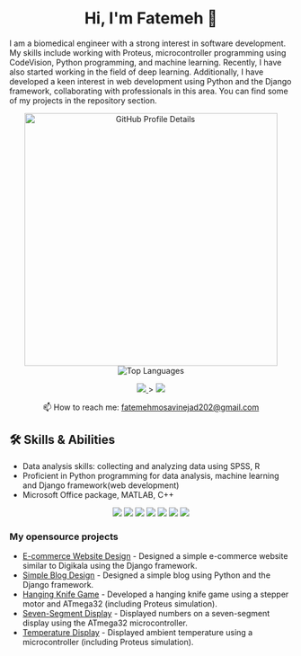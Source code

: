 <h1 align="center">Hi, I'm Fatemeh 👋</h1>

I am a biomedical engineer with a strong interest in software development. My skills include working with Proteus, microcontroller programming using CodeVision, Python programming, and machine learning. Recently, I have also started working in the field of deep learning. Additionally, I have developed a keen interest in web development using Python and the Django framework, collaborating with professionals in this area. You can find some of my projects in the repository section.

<p align='center'>
   <img width="450px" src="https://github-profile-summary-cards.vercel.app/api/cards/profile-details?username=Ftymusvy&theme=github_dark&bg_color=000000" alt="GitHub Profile Details" />
   <img  src="https://github-readme-stats.vercel.app/api/top-langs/?username=Ftymusvy&layout=compact&bg_color=000000&title_color=FFFFFF&text_color=FFFFFF&icon_color=FFFFFF&hide_border=true&theme=dark" alt="Top Languages" />
</p>




<p align='center'>
   <a href="https://www.linkedin.com/in/ftme-mousavinejad">
       <img src="https://img.shields.io/badge/linkedin-%230077B5.svg?&style=for-the-badge&logo=linkedin&logoColor=white"/>
   </a>>
   <a href="fatemehmosavinejad202@gmail.com">
       <img src="https://img.shields.io/badge/Gmail-D14836?style=for-the-badge&logo=gmail&logoColor=white"/>
   </a>

<p align='center'>
   📫 How to reach me: <a href='fatemehmosavinejad202@gmail.com'>fatemehmosavinejad202@gmail.com</a>
</p>



## 🛠 Skills & Abilities
* Data analysis skills: collecting and analyzing data using SPSS, R
* Proficient in Python programming for data analysis, machine learning and Django framework(web development)
* Microsoft Office package, MATLAB, C++

<p align='center'>
   <img src="https://img.shields.io/badge/Python-FFD43B?style=for-the-badge&logo=python&logoColor=blue" />
   <img src="https://img.shields.io/badge/R-276DC3?style=for-the-badge&logo=r&logoColor=white" />
   <img src="https://img.shields.io/badge/SPSS-2C2D72?style=for-the-badge&logo=ibm&logoColor=white" />
   <img src="https://img.shields.io/badge/Django-092E20?style=for-the-badge&logo=django&logoColor=white" />
   <img src="https://img.shields.io/badge/C%2B%2B-00599C?style=for-the-badge&logo=c%2B%2B&logoColor=white" />
   <img src="https://img.shields.io/badge/MATLAB-0076A8?style=for-the-badge&logo=mathworks&logoColor=white" />
   <img src="https://img.shields.io/badge/Microsoft%20Office-D83B01?style=for-the-badge&logo=microsoft-office&logoColor=white" />
</p>


### My opensource projects

*   [E-commerce Website Design](https://github.com/Ftymusvy/digikala-site-django) - Designed a simple e-commerce website similar to Digikala using the Django framework.
*   [Simple Blog Design](https://github.com/Ftymusvy/-Django-site-design-project-blog) - Designed a simple blog using Python and the Django framework.
*   [Hanging Knife Game](https://github.com/Ftymusvy/Hanging-knife-game-atmega32-) - Developed a hanging knife game using a stepper motor and ATmega32 (including Proteus simulation).
*   [Seven-Segment Display](https://github.com/Ftymusvy/Display-numbers-atmega32-) - Displayed numbers on a seven-segment display using the ATmega32 microcontroller.
*    [Temperature Display](https://github.com/Ftymusvy/temperature-display-atmega32-) - Displayed ambient temperature using a microcontroller (including Proteus simulation).


